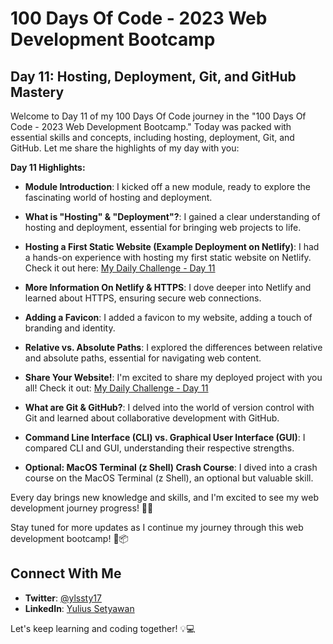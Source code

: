 # 100 Days Of Code - 2023 Web Development Bootcamp

## Day 11: Hosting, Deployment, Git, and GitHub Mastery

Welcome to Day 11 of my 100 Days Of Code journey in the "100 Days Of Code - 2023 Web Development Bootcamp." Today was packed with essential skills and concepts, including hosting, deployment, Git, and GitHub. Let me share the highlights of my day with you:

**Day 11 Highlights:**

- **Module Introduction**: I kicked off a new module, ready to explore the fascinating world of hosting and deployment.

- **What is "Hosting" & "Deployment"?**: I gained a clear understanding of hosting and deployment, essential for bringing web projects to life.

- **Hosting a First Static Website (Example Deployment on Netlify)**: I had a hands-on experience with hosting my first static website on Netlify. Check it out here: [My Daily Challenge - Day 11](https://my-daily-challenge-day-11.netlify.app)

- **More Information On Netlify & HTTPS**: I dove deeper into Netlify and learned about HTTPS, ensuring secure web connections.

- **Adding a Favicon**: I added a favicon to my website, adding a touch of branding and identity.

- **Relative vs. Absolute Paths**: I explored the differences between relative and absolute paths, essential for navigating web content.

- **Share Your Website!**: I'm excited to share my deployed project with you all! Check it out: [My Daily Challenge - Day 11](https://my-daily-challenge-day-11.netlify.app)

- **What are Git & GitHub?**: I delved into the world of version control with Git and learned about collaborative development with GitHub.

- **Command Line Interface (CLI) vs. Graphical User Interface (GUI)**: I compared CLI and GUI, understanding their respective strengths.

- **Optional: MacOS Terminal (z Shell) Crash Course**: I dived into a crash course on the MacOS Terminal (z Shell), an optional but valuable skill.

Every day brings new knowledge and skills, and I'm excited to see my web development journey progress! 🌟🌐

Stay tuned for more updates as I continue my journey through this web development bootcamp! 🚀📦

## Connect With Me

- **Twitter**: [@ylssty17](https://twitter.com/ylssty17)
- **LinkedIn**: [Yulius Setyawan](https://linkedin.com/in/yulius17)

Let's keep learning and coding together! 💡💻

